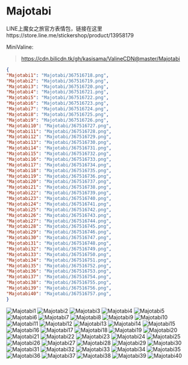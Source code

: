 # Majotabi

LINE上魔女之旅官方表情包，链接在这里https://store.line.me/stickershop/product/13958179

MiniValine:
> https://cdn.bilicdn.tk/gh/kasisama/ValineCDN@master/Majotabi
```json
{
"Majotabi1": "Majotabi/367516718.png",
"Majotabi2": "Majotabi/367516719.png",
"Majotabi3": "Majotabi/367516720.png",
"Majotabi4": "Majotabi/367516721.png",
"Majotabi5": "Majotabi/367516722.png",
"Majotabi6": "Majotabi/367516723.png",
"Majotabi7": "Majotabi/367516724.png",
"Majotabi8": "Majotabi/367516725.png",
"Majotabi9": "Majotabi/367516726.png",
"Majotabi10": "Majotabi/367516727.png",
"Majotabi11": "Majotabi/367516728.png",
"Majotabi12": "Majotabi/367516729.png",
"Majotabi13": "Majotabi/367516730.png",
"Majotabi14": "Majotabi/367516731.png",
"Majotabi15": "Majotabi/367516732.png",
"Majotabi16": "Majotabi/367516733.png",
"Majotabi17": "Majotabi/367516734.png",
"Majotabi18": "Majotabi/367516735.png",
"Majotabi19": "Majotabi/367516736.png",
"Majotabi20": "Majotabi/367516737.png",
"Majotabi21": "Majotabi/367516738.png",
"Majotabi22": "Majotabi/367516739.png",
"Majotabi23": "Majotabi/367516740.png",
"Majotabi24": "Majotabi/367516741.png",
"Majotabi25": "Majotabi/367516742.png",
"Majotabi26": "Majotabi/367516743.png",
"Majotabi27": "Majotabi/367516744.png",
"Majotabi28": "Majotabi/367516745.png",
"Majotabi29": "Majotabi/367516746.png",
"Majotabi30": "Majotabi/367516747.png",
"Majotabi31": "Majotabi/367516748.png",
"Majotabi32": "Majotabi/367516749.png",
"Majotabi33": "Majotabi/367516750.png",
"Majotabi34": "Majotabi/367516751.png",
"Majotabi35": "Majotabi/367516752.png",
"Majotabi36": "Majotabi/367516753.png",
"Majotabi37": "Majotabi/367516754.png",
"Majotabi38": "Majotabi/367516755.png",
"Majotabi39": "Majotabi/367516756.png",
"Majotabi40": "Majotabi/367516757.png",
}
```
![Majotabi1](https://cdn.bilicdn.tk/gh/kasisama/ValineCDN@master/Majotabi/367516718.png)
![Majotabi2](https://cdn.bilicdn.tk/gh/kasisama/ValineCDN@master/Majotabi/367516719.png)
![Majotabi3](https://cdn.bilicdn.tk/gh/kasisama/ValineCDN@master/Majotabi/367516720.png)
![Majotabi4](https://cdn.bilicdn.tk/gh/kasisama/ValineCDN@master/Majotabi/367516721.png)
![Majotabi5](https://cdn.bilicdn.tk/gh/kasisama/ValineCDN@master/Majotabi/367516722.png)
![Majotabi6](https://cdn.bilicdn.tk/gh/kasisama/ValineCDN@master/Majotabi/367516723.png)
![Majotabi7](https://cdn.bilicdn.tk/gh/kasisama/ValineCDN@master/Majotabi/367516724.png)
![Majotabi8](https://cdn.bilicdn.tk/gh/kasisama/ValineCDN@master/Majotabi/367516725.png)
![Majotabi9](https://cdn.bilicdn.tk/gh/kasisama/ValineCDN@master/Majotabi/367516726.png)
![Majotabi10](https://cdn.bilicdn.tk/gh/kasisama/ValineCDN@master/Majotabi/367516727.png)
![Majotabi11](https://cdn.bilicdn.tk/gh/kasisama/ValineCDN@master/Majotabi/367516728.png)
![Majotabi12](https://cdn.bilicdn.tk/gh/kasisama/ValineCDN@master/Majotabi/367516729.png)
![Majotabi13](https://cdn.bilicdn.tk/gh/kasisama/ValineCDN@master/Majotabi/367516730.png)
![Majotabi14](https://cdn.bilicdn.tk/gh/kasisama/ValineCDN@master/Majotabi/367516731.png)
![Majotabi15](https://cdn.bilicdn.tk/gh/kasisama/ValineCDN@master/Majotabi/367516732.png)
![Majotabi16](https://cdn.bilicdn.tk/gh/kasisama/ValineCDN@master/Majotabi/367516733.png)
![Majotabi17](https://cdn.bilicdn.tk/gh/kasisama/ValineCDN@master/Majotabi/367516734.png)
![Majotabi18](https://cdn.bilicdn.tk/gh/kasisama/ValineCDN@master/Majotabi/367516735.png)
![Majotabi19](https://cdn.bilicdn.tk/gh/kasisama/ValineCDN@master/Majotabi/367516736.png)
![Majotabi20](https://cdn.bilicdn.tk/gh/kasisama/ValineCDN@master/Majotabi/367516737.png)
![Majotabi21](https://cdn.bilicdn.tk/gh/kasisama/ValineCDN@master/Majotabi/367516738.png)
![Majotabi22](https://cdn.bilicdn.tk/gh/kasisama/ValineCDN@master/Majotabi/367516739.png)
![Majotabi23](https://cdn.bilicdn.tk/gh/kasisama/ValineCDN@master/Majotabi/367516740.png)
![Majotabi24](https://cdn.bilicdn.tk/gh/kasisama/ValineCDN@master/Majotabi/367516741.png)
![Majotabi25](https://cdn.bilicdn.tk/gh/kasisama/ValineCDN@master/Majotabi/367516742.png)
![Majotabi26](https://cdn.bilicdn.tk/gh/kasisama/ValineCDN@master/Majotabi/367516743.png)
![Majotabi27](https://cdn.bilicdn.tk/gh/kasisama/ValineCDN@master/Majotabi/367516744.png)
![Majotabi28](https://cdn.bilicdn.tk/gh/kasisama/ValineCDN@master/Majotabi/367516745.png)
![Majotabi29](https://cdn.bilicdn.tk/gh/kasisama/ValineCDN@master/Majotabi/367516746.png)
![Majotabi30](https://cdn.bilicdn.tk/gh/kasisama/ValineCDN@master/Majotabi/367516747.png)
![Majotabi31](https://cdn.bilicdn.tk/gh/kasisama/ValineCDN@master/Majotabi/367516748.png)
![Majotabi32](https://cdn.bilicdn.tk/gh/kasisama/ValineCDN@master/Majotabi/367516749.png)
![Majotabi33](https://cdn.bilicdn.tk/gh/kasisama/ValineCDN@master/Majotabi/367516750.png)
![Majotabi34](https://cdn.bilicdn.tk/gh/kasisama/ValineCDN@master/Majotabi/367516751.png)
![Majotabi35](https://cdn.bilicdn.tk/gh/kasisama/ValineCDN@master/Majotabi/367516752.png)
![Majotabi36](https://cdn.bilicdn.tk/gh/kasisama/ValineCDN@master/Majotabi/367516753.png)
![Majotabi37](https://cdn.bilicdn.tk/gh/kasisama/ValineCDN@master/Majotabi/367516754.png)
![Majotabi38](https://cdn.bilicdn.tk/gh/kasisama/ValineCDN@master/Majotabi/367516755.png)
![Majotabi39](https://cdn.bilicdn.tk/gh/kasisama/ValineCDN@master/Majotabi/367516756.png)
![Majotabi40](https://cdn.bilicdn.tk/gh/kasisama/ValineCDN@master/Majotabi/367516757.png)